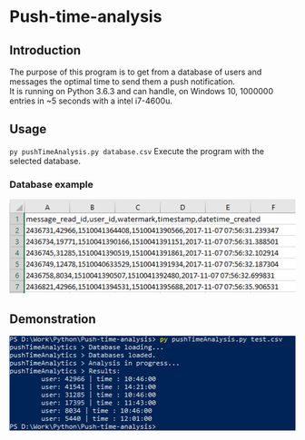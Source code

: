 # Push-time-analysis
## Introduction
The purpose of this program is to get from a database of users and messages the optimal time to send them a push notification.  
It is running on Python 3.6.3 and can handle, on Windows 10, 1000000 entries in ~5 seconds with a intel i7-4600u.

## Usage
`py pushTimeAnalysis.py database.csv` Execute the program with the selected database.

### Database example
![database example](https://raw.githubusercontent.com/aveldocquin/Push-time-analysis/master/docs/images/database_example.png)

## Demonstration
![database example](https://raw.githubusercontent.com/aveldocquin/Push-time-analysis/master/docs/images/output_example.png)